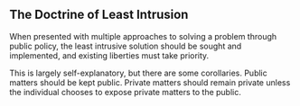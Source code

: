 ## The Doctrine of Least Intrusion
When presented with multiple approaches to solving a problem through public policy, the least intrusive solution should be sought and implemented, and existing liberties must take priority.

This is largely self-explanatory, but there are some corollaries.  Public matters should be kept public.  Private matters should remain private unless the individual chooses to expose private matters to the public.
